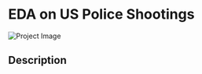 # EDA on US Police Shootings

![Project Image](https://media.parstoday.com/image/4bn4a144eabe14ye08_800C450.jpg)

## Description 
